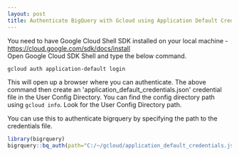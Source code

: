 ```yaml
---
layout: post
title: Authenticate BigQuery with Gcloud using Application Default Credentials
---
```


You need to have Google Cloud Shell SDK installed on your local machine - https://cloud.google.com/sdk/docs/install  
Open Google Cloud SDK Shell and type the below command.  
```bash
gcloud auth application-default login
```
This will open up a browser where you can authenticate.
The above command then create an 'application_default_credentials.json' credential file in the User Config Directory. 
You can find the config directory path using `gcloud info`. Look for the User Config Directory path.

You can use this to authenticate bigrquery by specifying the path to the credentials file.  
```R
library(bigrquery)
bigrquery::bq_auth(path="C:/~/gcloud/application_default_credentials.json")
```
